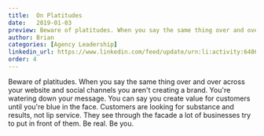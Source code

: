 ```yaml
---
title:  On Platitudes
date:   2019-01-03
preview: Beware of platitudes. When you say the same thing over and over across your website and social channels you aren't creating a brand.
author: Brian
categories: [Agency Leadership]
linkedin_url: https://www.linkedin.com/feed/update/urn:li:activity:6486635552455163904
order: 4
---
```


Beware of platitudes. When you say the same thing over and over across your website and social channels you aren't creating a brand. You're watering down your message. You can say you create value for customers until you're blue in the face. Customers are looking for substance and results, not lip service. They see through the facade a lot of businesses try to put in front of them. Be real. Be you. 
